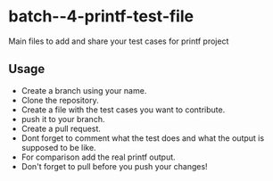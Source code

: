 # batch--4-printf-test-file
Main files to add and share your test cases for printf project


## Usage

+ Create a branch using your name.
+ Clone the repository.
+ Create a file with the test cases you want to contribute.
+ push it to your branch.
+ Create a pull request.
+ Dont forget to comment what the test does and what the output is supposed to be like.
+ For comparison add the real printf output.
+ Don't forget to pull before you push your changes!

